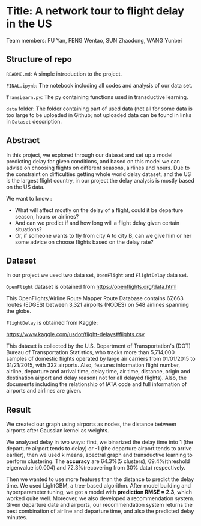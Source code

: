 # Title: A network tour to flight delay in the US
Team members: FU Yan, FENG Wentao, SUN Zhaodong, WANG Yunbei

## Structure of repo
`README.md`: A simple introduction to the project.

`FINAL.ipynb`: The notebook including all codes and analysis of our data set.

`TransLearn.py`: The py containing functions used in transductive learning.

`data` folder: The folder containing part of used data (not all for some data is too large to be uploaded in Github; not uploaded data can be found in links in `Dataset` description.

## Abstract
In this project, we explored through our dataset and set up a model predicting delay for given conditions, and based on this model we can advise on choosing flights on different seasons, airlines and hours. Due to the constraint on difficulties getting whole world delay dataset, and the US is the largest flight country, in our project the delay analysis is mostly based on the US data.

We want to know :

* What will affect mostly on the delay of a flight, could it be departure season, hours or airlines?
* And can we predict if and how long will a flight delay given certain situations?
* Or, if someone wants to fly from city A to city B, can we give him or her some advice on choose flights based on the delay rate?


## Dataset
In our project we used two data set, `OpenFlight` and `FlightDelay` data set.

`OpenFlight` dataset is obtained from https://openflights.org/data.html

This OpenFlights/Airline Route Mapper Route Database contains 67,663 routes (EDGES) between 3,321 airports (NODES) on 548 airlines spanning the globe. 

`FlightDelay` is obtained from Kaggle:

https://www.kaggle.com/usdot/flight-delays#flights.csv

This dataset is collected by the U.S. Department of Transportation's (DOT) Bureau of Transportation Statistics, who tracks more than 5,714,000 samples of domestic flights operated by large air carriers from 01/01/2015 to 31/21/2015, with 322 airports. Also, features information flight number, airline, departure and arrival time, delay time, air time, distance, origin and destination airport and delay reason( not for all delayed flights). Also, the documents including the relationship of IATA code and full information of airports and airlines are given. 

## Result
We created our graph using airports as nodes, the distance between airports after Gaussian kernel as weights.

We analyzed delay in two ways: first, we binarized the delay time into 1 (the departure airport tends to delay) or -1 (the departure airport tends to arrive earlier), then we used k means, spectral graph and transductive learning to perform clustering. The **accuracy** are 64.3%(5 clusters), 69.4%(threshold eigenvalue is0.004) and 72.3%(recovering from 30% data) respectively.

Then we wanted to use more features than the distance to predict the delay time. We used LightGBM, a tree-based algorithm. After model building and hyperparameter tuning, we got a model with **prediction RMSE = 2.3**, which worked quite well. Moreover, we also developed a recommendation system. Given departure date and airports, our recommendation system returns the best combination of airline and departure time, and also the predicted delay minutes. 
